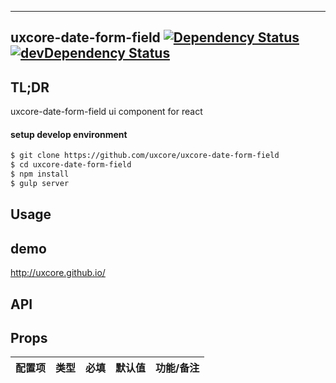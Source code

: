 ---

## uxcore-date-form-field [![Dependency Status](http://img.shields.io/david/uxcore/uxcore-date-form-field.svg?style=flat-square)](https://david-dm.org/uxcore/uxcore-date-form-field) [![devDependency Status](http://img.shields.io/david/dev/uxcore/uxcore-date-form-field.svg?style=flat-square)](https://david-dm.org/uxcore/uxcore-date-form-field#info=devDependencies) 

## TL;DR

uxcore-date-form-field ui component for react

#### setup develop environment

```sh
$ git clone https://github.com/uxcore/uxcore-date-form-field
$ cd uxcore-date-form-field
$ npm install
$ gulp server
```

## Usage

## demo
http://uxcore.github.io/

## API

## Props

| 配置项 | 类型 | 必填 | 默认值 | 功能/备注 |
|---|---|---|---|---|

